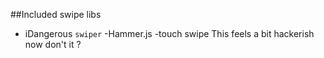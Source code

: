 ##Included swipe libs
- iDangerous `swiper`
-Hammer.js
-touch swipe
This feels a bit hackerish now don't it ?
